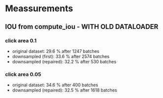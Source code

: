 # Meassurements

## IOU from compute_iou - WITH OLD DATALOADER

### click area 0.1
- original dataset: 29.6 % after 1247 batches
- downsampled (first): 33.6 % after 2574 batches
- downsampled (repaired): 32.2 % after 530 batches

### click area 0.05
- original dataset: 34.6 % after 400 batches
- downsampled (repaired): 32.5 % after 1618 batches

